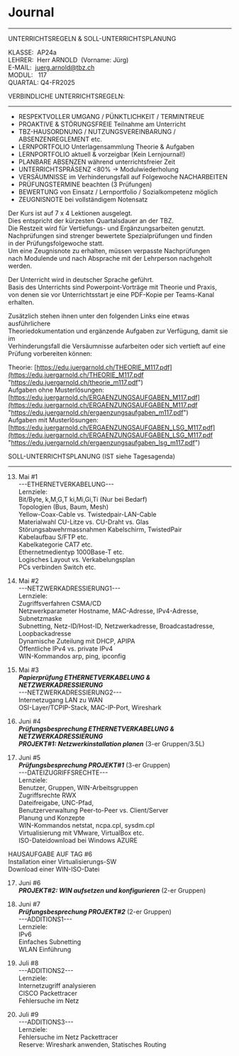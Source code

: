 # Journal

---

UNTERRICHTSREGELN & SOLL-UNTERRICHTSPLANUNG

KLASSE:  AP24a  
LEHRER:  Herr ARNOLD  (Vorname: Jürg)  
E-MAIL:  juerg.arnold@tbz.ch  
MODUL:   117  
QUARTAL: Q4-FR2025

VERBINDLICHE UNTERRICHTSREGELN:  
**********************************************************  
- RESPEKTVOLLER UMGANG / PÜNKTLICHKEIT / TERMINTREUE  
- PROAKTIVE & STÖRUNGSFREIE Teilnahme am Unterricht  
- TBZ-HAUSORDNUNG / NUTZUNGSVEREINBARUNG / ABSENZENREGLEMENT etc.  
- LERNPORTFOLIO Unterlagensammlung Theorie & Aufgaben  
- LERNPORTFOLIO aktuell & vorzeigbar (Kein Lernjournal!)  
- PLANBARE ABSENZEN während unterrichtsfreier Zeit  
- UNTERRICHTSPRÄSENZ <80% → Modulwiederholung  
- VERSÄUMNISSE im Verhinderungsfall auf Folgewoche NACHARBEITEN   
- PRÜFUNGSTERMINE beachten (3 Prüfungen)  
- BEWERTUNG von Einsatz / Lernportfolio / Sozialkompetenz möglich  
- ZEUGNISNOTE bei vollständigem Notensatz

Der Kurs ist auf 7 x 4 Lektionen ausgelegt.  
Dies entspricht der kürzesten Quartalsdauer an der TBZ.  
Die Restzeit wird für Vertiefungs- und Ergänzungsarbeiten genutzt.  
Nachprüfungen sind strenger bewertete Spezialprüfungen und finden  
in der Prüfungsfolgewoche statt.  
Um eine Zeugnisnote zu erhalten, müssen verpasste Nachprüfungen  
nach Modulende und nach Absprache mit der Lehrperson nachgeholt werden.

Der Unterricht wird in deutscher Sprache geführt.  
Basis des Unterrichts sind Powerpoint-Vorträge mit Theorie und Praxis,  
von denen sie vor Unterrichtsstart je eine PDF-Kopie per Teams-Kanal erhalten.

Zusätzlich stehen ihnen unter den folgenden Links eine etwas ausführlichere  
Theoriedokumentation und ergänzende Aufgaben zur Verfügung, damit sie im  
Verhinderungsfall die Versäumnisse aufarbeiten oder sich vertieft auf eine  
Prüfung vorbereiten können:

Theorie: [https://edu.juergarnold.ch/THEORIE_M117.pdf](https://edu.juergarnold.ch/THEORIE_M117.pdf "https://edu.juergarnold.ch/theorie_m117.pdf")  
Aufgaben ohne Musterlösungen: [https://edu.juergarnold.ch/ERGAENZUNGSAUFGABEN_M117.pdf](https://edu.juergarnold.ch/ERGAENZUNGSAUFGABEN_M117.pdf "https://edu.juergarnold.ch/ergaenzungsaufgaben_m117.pdf")  
Aufgaben mit Musterlösungen: [https://edu.juergarnold.ch/ERGAENZUNGSAUFGABEN_LSG_M117.pdf](https://edu.juergarnold.ch/ERGAENZUNGSAUFGABEN_LSG_M117.pdf "https://edu.juergarnold.ch/ergaenzungsaufgaben_lsg_m117.pdf")

SOLL-UNTERRICHTSPLANUNG (IST siehe Tagesagenda)  
**********************************************************

13. Mai #1  
---ETHERNETVERKABELUNG---  
Lernziele:  
Bit/Byte, k,M,G,T ki,Mi,Gi,Ti (Nur bei Bedarf)  
Topologien (Bus, Baum, Mesh)  
Yellow-Coax-Cable vs. Twistedpair-LAN-Cable  
Materialwahl CU-Litze vs. CU-Draht vs. Glas  
Störungsabwehrmassnahmen Kabelschirm, TwistedPair  
Kabelaufbau S/FTP etc.  
Kabelkategorie CAT7 etc.  
Ethernetmedientyp 1000Base-T etc.  
Logisches Layout vs. Verkabelungsplan  
PCs verbinden Switch etc.

14. Mai #2  
---NETZWERKADRESSIERUNG1---  
Lernziele:  
Zugriffsverfahren CSMA/CD  
Netzwerkparameter Hostname, MAC-Adresse, IPv4-Adresse, Subnetzmaske  
Subnetting, Netz-ID/Host-ID, Netzwerkadresse, Broadcastadresse, Loopbackadresse  
Dynamische Zuteilung mit DHCP, APIPA  
Öffentliche IPv4 vs. private IPv4  
WIN-Kommandos arp, ping, ipconfig

21. Mai #3  
***Papierprüfung ETHERNETVERKABELUNG & NETZWERKADRESSIERUNG***  
---NETZWERKADRESSIERUNG2---  
Internetzugang LAN zu WAN  
OSI-Layer/TCPIP-Stack, MAC-IP-Port, Wireshark

22. Juni #4  
***Prüfungsbesprechung ETHERNETVERKABELUNG & NETZWERKADRESSIERUNG***  
***PROJEKT#1: Netzwerkinstallation planen*** (3-er Gruppen/3.5L)

4. Juni #5  
***Prüfungsbesprechung PROJEKT#1*** (3-er Gruppen)  
---DATEIZUGRIFFSRECHTE---  
Lernziele:  
Benutzer, Gruppen, WIN-Arbeitsgruppen  
Zugriffsrechte RWX  
Dateifreigabe, UNC-Pfad,   
Benutzerverwaltung Peer-to-Peer vs. Client/Server  
Planung und Konzepte  
WIN-Kommandos netstat, ncpa.cpl, sysdm.cpl  
Virtualisierung mit VMware, VirtualBox etc.  
ISO-Dateidownload bei Windows AZURE

HAUSAUFGABE AUF TAG #6  
Installation einer Virtualisierungs-SW  
Download einer WIN-ISO-Datei

17. Juni #6  
***PROJEKT#2: WIN aufsetzen und konfigurieren*** (2-er Gruppen)

18. Juni #7  
***Prüfungsbesprechung PROJEKT#2*** (2-er Gruppen)  
---ADDITIONS1---  
Lernziele:  
IPv6  
Einfaches Subnetting  
WLAN Einführung

25. Juli #8  
---ADDITIONS2---  
Lernziele:  
Internetzugriff analysieren  
CISCO Packettracer  
Fehlersuche im Netz

26. Juli #9  
---ADDITIONS3---  
Lernziele:  
Fehlersuche im Netz Packettracer  
Reserve: Wireshark anwenden, Statisches Routing
